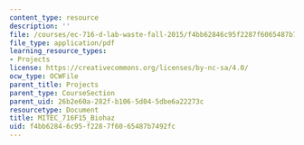 ```yaml
---
content_type: resource
description: ''
file: /courses/ec-716-d-lab-waste-fall-2015/f4bb62846c95f2287f6065487b7492fc_MITEC_716F15_Biohaz2.pdf
file_type: application/pdf
learning_resource_types:
- Projects
license: https://creativecommons.org/licenses/by-nc-sa/4.0/
ocw_type: OCWFile
parent_title: Projects
parent_type: CourseSection
parent_uid: 26b2e60a-282f-b106-5d04-5dbe6a22273c
resourcetype: Document
title: MITEC_716F15_Biohaz
uid: f4bb6284-6c95-f228-7f60-65487b7492fc
---
```

